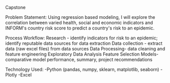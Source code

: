 Capstone

Problem Statement:
Using regression based modeling, I will explore the correlation between varied health, social and economic indicators and INFORM's country risk score to predict a country's risk to an epidemic.

Process Workflow:
Research - identify indicators for risk to an epidemic; identify reputable data sources for data extraction
Data collection - extract data (raw excel files) from data sources
Data Processing- data cleaning and feature engineering
Exploratory Data Analysis
Feature Selection
Models- comparative model performance, summary, project recommendations

Technology Used:
-Python (pandas, numpy, sklearn, matplotlib, seaborn)
-Plotly
-Excel
